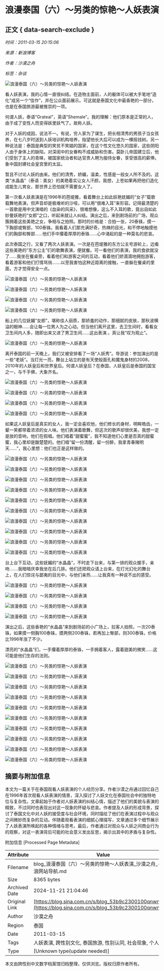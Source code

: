 # 浪漫泰国（六）～另类的惊艳～人妖表演

## 正文 { data-search-exclude }


*时间：2011-03-15 20:15:06*

*来源：新浪博客*

*作者：沙漠之舟*

*标签：杂谈*

![浪漫泰国（六）～另类的惊艳～人妖表演](http://s12.sinaimg.cn/middle/53b9c230h9e846c1ab2bb&690)

看人妖表演，我的心情一直很纠结。在造物主面前，人的躯体可以被大手笔地“造化”成另一个“佳作”，并在公众面前展示。可这就是泰国文化中最香艳的一部分，也是在泰国旅游最被推崇的一项。

何谓人妖，泰语“Grateal”，英语“Shemale”。我的理解：他们原本是正常的人，由于成了变性人而变得妖里妖气了。故称人妖。

对于人妖的成因，说法不一。有说，穷人家为了谋生，把长相清秀的男孩子当女孩养，在七八岁时送到人妖培训机构培养，指望他长大后可以成为一棵摇钱树。另一种说法是：泰国是典型的笑贫不笑娼的国家，在这个性文化悠久的国家，这些阴阳人由于身体上的缺陷，对深闺中的女眷构不成威胁和伤害。莫卧儿帝国建立后，他们受到了主人的青睐，被国家统治者和达官贵人聘为服侍女眷，享受很高的薪俸。象中国封建社会皇宫里的太监。

暂且不讨论人妖的由来。他们的清秀，娇媚，温柔，性感是一般女人所不及的。这类“水晶晶”（泰语：美女）的美艳着实让女人汗颜，我想，上苍如果再把他们造化成能生儿育女，那世界上恐怕就不需要女人了。

第一次看人妖表演是在1996年的芭堤雅，看着舞台上如此妖艳妩媚的“女子”载歌载舞地表演，但声音却是极难听的沙哑，可以用“很难入耳”来形容。记得最清楚的一首歌是用中文演唱的《血染的风采》，很难想像，这么不入耳的歌，竟出自如此妙曼妖艳的“女郎”之口，听起来就让人纠结。演出之后，来到剧场前的广场，观众簇拥着这些美艳之女，争相与之拍照。那时的价格是：合拍一张，20泰铢，摸一下胸部或臀部，100泰铢。我看着人们那充满好奇，热辣的目光，和不停地触摸他们的胸部和臀部......他们手中攥着厚厚的泰铢......心中涌起的是一种莫名的悲哀。

此次泰国之行，又看了两次人妖表演。一次是在芭堤雅的东方公主号游轮上，边看这些美艳的“东方公主”们的歌舞表演，便就餐。可一看他们的表演，我的食欲就没了......我坐在餐桌旁，看着他们和游客之间的互动，看着他们娇滴滴地拥抱游客，看着游客和他们打情骂俏.......以至我害怕这种近距离的接触，一直躲在餐桌的里面，方才觉得安全一点。

![浪漫泰国（六）～另类的惊艳～人妖表演](http://s4.sinaimg.cn/bmiddle/53b9c230h9e847f361133&690)

![浪漫泰国（六）～另类的惊艳～人妖表演](http://s5.sinaimg.cn/bmiddle/53b9c230h9e84816aa9a4&690)

![浪漫泰国（六）～另类的惊艳～人妖表演](http://s6.sinaimg.cn/bmiddle/53b9c230h9e848437e025&690)

![浪漫泰国（六）～另类的惊艳～人妖表演](http://s3.sinaimg.cn/bmiddle/53b9c230h9e8484fe2b52&690)

船上的几位妩媚“女郎”，堪称佳人丽质，那娇羞的动作，那细腻的皮肤，那秋波横溢的眼神......会让每一位男人为之心动。但当他们离开这里，去卫生间时，看看女卫生间内人多，随即出来又进了男卫生间......这出表演.，真让我“叹为观止”。

![浪漫泰国（六）～另类的惊艳～人妖表演](http://s2.sinaimg.cn/middle/53b9c230h9e84f6eec1e1&690)

离开泰国的前一天晚上，我们又被安排看了一场“人妖秀”。导游说：参加演出的是一些“老妖”。当灯光一亮，舞台上站立的是有天使般面孔和魔鬼身材的2008，2010年的人妖皇后和世界皇后。何谓人妖皇后？在泰国，人妖皇后是泰国的国宝之一，与千手佛，大象齐名。

![浪漫泰国（六）～另类的惊艳～人妖表演](http://s14.sinaimg.cn/orignal/53b9c230h9e8490bedffd)

![浪漫泰国（六）～另类的惊艳～人妖表演](http://s1.sinaimg.cn/orignal/53b9c230h9e8491ff6b70)

![浪漫泰国（六）～另类的惊艳～人妖表演](http://s12.sinaimg.cn/orignal/53b9c230h9e84936d99ab)

![浪漫泰国（六）～另类的惊艳～人妖表演](http://s15.sinaimg.cn/orignal/53b9c230h9e849518cdee)

如果这人妖皇后是真实的女人，我一定会喜欢他，他们修长的身材，明眸皓齿，一颦一笑都带着浓浓的女人味。他们表演着歌舞，但这次的歌声却很优美，我想一定是放的音响，他们在假唱。他们唱着“甜蜜蜜”，我不知道他们心里是否真的甜蜜蜜，我心里却是酸楚楚的。他们唱“留一份清醒，留一份醉，我拿青春赌明天......”，我心里想：他们也正是这样做的。

![浪漫泰国（六）～另类的惊艳～人妖表演](http://s9.sinaimg.cn/orignal/53b9c230h9e84a124a968)

![浪漫泰国（六）～另类的惊艳～人妖表演](http://s6.sinaimg.cn/orignal/53b9c230h9e84a292ce15)

![浪漫泰国（六）～另类的惊艳～人妖表演](http://s1.sinaimg.cn/orignal/53b9c230h9e84a4c771a0)

![浪漫泰国（六）～另类的惊艳～人妖表演](http://s7.sinaimg.cn/orignal/53b9c230h9e84a7579106)

![浪漫泰国（六）～另类的惊艳～人妖表演](http://s14.sinaimg.cn/orignal/53b9c230h9e84a8a73bed)

![浪漫泰国（六）～另类的惊艳～人妖表演](http://s4.sinaimg.cn/orignal/53b9c230h9e84aa24b14f)

![浪漫泰国（六）～另类的惊艳～人妖表演](http://s12.sinaimg.cn/orignal/53b9c230h9e84ab18de01)

![浪漫泰国（六）～另类的惊艳～人妖表演](http://s11.sinaimg.cn/orignal/53b9c230h9e84ace28dca)

![浪漫泰国（六）～另类的惊艳～人妖表演](http://s3.sinaimg.cn/orignal/53b9c230h9e84ae50c562)

![浪漫泰国（六）～另类的惊艳～人妖表演](http://s12.sinaimg.cn/orignal/53b9c230h9e84af172d4b)

台上台下互动，这些妩媚的“水晶晶”，不时走下台来，与第一排的观众握手，亲吻.......我暗暗庆幸我坐在后几排。他们还把观众请上台来，在灯光幻化的舞台上，在人们惊诧与鄙夷的目光中，与他们亲热......让我真有一种说不出的感受。

![浪漫泰国（六）～另类的惊艳～人妖表演](http://s14.sinaimg.cn/orignal/53b9c230h9e84c15a7d4d)

![浪漫泰国（六）～另类的惊艳～人妖表演](http://s2.sinaimg.cn/orignal/53b9c230h9e84c27c6551)

![浪漫泰国（六）～另类的惊艳～人妖表演](http://s13.sinaimg.cn/orignal/53b9c230h9e84c464b75c)

![浪漫泰国（六）～另类的惊艳～人妖表演](http://s15.sinaimg.cn/orignal/53b9c230h9e84c595e12e)

演出之后，这些香艳的“水晶晶”来到剧场前的小广场上，拉客人拍照，一次20泰铢，如果摸一侧胸100泰铢，摸两侧200泰铢，若再加上臀部，则300泰铢，价格比1996年涨了不少。

漂亮的“水晶晶”们，一手攥着厚厚的泰铢，一手拥着客人，露着甜美的微笑......这可能是他们生存的法则。

![浪漫泰国（六）～另类的惊艳～人妖表演](http://s16.sinaimg.cn/orignal/53b9c230h9e8516b925af)

![浪漫泰国（六）～另类的惊艳～人妖表演](http://s15.sinaimg.cn/orignal/53b9c230h9e851977228e)

![浪漫泰国（六）～另类的惊艳～人妖表演](http://s12.sinaimg.cn/orignal/53b9c230h9e851b6ea36b)

![浪漫泰国（六）～另类的惊艳～人妖表演](http://s4.sinaimg.cn/orignal/53b9c230h9e851de03f33)

![浪漫泰国（六）～另类的惊艳～人妖表演](http://s13.sinaimg.cn/orignal/53b9c230h9e8531fb2acc)

![浪漫泰国（六）～另类的惊艳～人妖表演](http://s7.sinaimg.cn/orignal/53b9c230h9e852d733246)

![浪漫泰国（六）～另类的惊艳～人妖表演](http://s16.sinaimg.cn/orignal/53b9c230h9e852145ea5f)

![浪漫泰国（六）～另类的惊艳～人妖表演](http://s15.sinaimg.cn/orignal/53b9c230h9e8563b9f1de)

![浪漫泰国（六）～另类的惊艳～人妖表演](http://s7.sinaimg.cn/orignal/53b9c230h9e856509b7e6)

![浪漫泰国（六）～另类的惊艳～人妖表演](http://s11.sinaimg.cn/orignal/53b9c230h9e8566967b0a)

## 摘要与附加信息

<!-- tcd_abstract -->
本文为一篇关于在泰国观看人妖表演的个人经历分享。作者沙漠之舟通过回忆自己在1996年首次观看人妖表演的情景，深入探讨了人妖文化在泰国社会中的独特地位与复杂性。文章起始于作者对人妖表演的纠结心情，描述了他们的美貌与表演的精致，不过同时也表现出对这一现象的怀疑与悲哀。作者提及人妖的形成背景，探讨了泰国文化中对人妖的接受度与社会环境，同时描绘了他们在表演过程中与观众之间微妙而复杂的互动。伴随着观看表演的细腻心理描写，文章通过多个细节展示了人妖表演所唤起的各种情绪与思考。最后，作者通过对观众与人妖之间商业行为的观察，对这一表演背后可能的社会意义发出反思，揭示出其中的矛盾与复杂性。
<!-- tcd_abstract_end -->

附加信息 [Processed Page Metadata]

| Attribute       | Value                                  |
|-----------------|----------------------------------------|
| Filename        | blog_浪漫泰国（六）～另类的惊艳～人妖表演_沙漠之舟_-_新浪网站导航.md                             |
| Size            | 8365 bytes                           |
| Archived Date   | 2024-11-21 21:04:46                             |
| Original Link   | [https://blog.sina.com.cn/s/blog_53b9c2300100qnwn.html](https://blog.sina.com.cn/s/blog_53b9c2300100qnwn.html)                       |
| Author          | 沙漠之舟                               |
| Region          | 泰国                               |
| Date            | 2011-03-15                                 |
| Tags            | 人妖表演, 跨性别文化, 泰国旅游, 性别认同, 社会现象, 个人经历                                 |
| Type            | [Unknown type(update needed)]                                 |
<!-- tcd_table_end -->

本文由跨性别中文数字档案馆归档整理，仅供浏览。版权归原作者所有。
